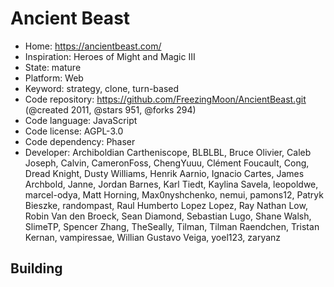 # Ancient Beast

- Home: https://ancientbeast.com/
- Inspiration: Heroes of Might and Magic III
- State: mature
- Platform: Web
- Keyword: strategy, clone, turn-based
- Code repository: https://github.com/FreezingMoon/AncientBeast.git (@created 2011, @stars 951, @forks 294)
- Code language: JavaScript
- Code license: AGPL-3.0
- Code dependency: Phaser
- Developer: Archiboldian Cartheniscope, BLBLBL, Bruce Olivier, Caleb Joseph, Calvin, CameronFoss, ChengYuuu, Clément Foucault, Cong, Dread Knight, Dusty Williams, Henrik Aarnio, Ignacio Cartes, James Archbold, Janne, Jordan Barnes, Karl Tiedt, Kaylina Savela, leopoldwe, marcel-odya, Matt Horning, Max0nyshchenko, nemui, pamons12, Patryk Bieszke, randompast, Raul Humberto Lopez Lopez, Ray Nathan Low, Robin Van den Broeck, Sean Diamond, Sebastian Lugo, Shane Walsh, SlimeTP, Spencer Zhang, TheSeally, Tilman, Tilman Raendchen, Tristan Kernan, vampiressae, Willian Gustavo Veiga, yoel123, zaryanz

## Building
